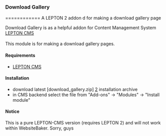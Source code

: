 ### Download Gallery
============
A LEPTON 2 addon d for making a download gallery page

Download Gallery is as a helpful addon for Content Management System [LEPTON CMS][1]<br /><br />
This module is for making a download gallery pages.

#### Requirements

* [LEPTON CMS][1]

#### Installation

* download latest [download_gallery.zip] [2] installation archive
* in CMS backend select the file from "Add-ons" -> "Modules" -> "Install module"


#### Notice

This is a pure LEPTON-CMS version (requires LEPTON 2) and will not work within WebsiteBaker.
Sorry, guys

[1]: http://lepton-cms.org "LEPTON CMS"
[2]: http://www.lepton-cms.com/lepador/modules/download-gallery-2series.php
